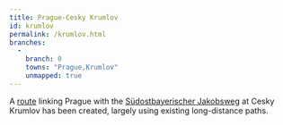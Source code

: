 ```yaml
---
title: Prague-Cesky Krumlov
id: krumlov
permalink: /krumlov.html
branches:
  -
    branch: 0
    towns: "Prague,Krumlov"
    unmapped: true
---
```


A [route][0] linking Prague with the [Südostbayerischer Jakobsweg][1] at Cesky Krumlov has been created, largely using existing long-distance paths.

[0]: http://www.ultreia.cz/svatojabuska_cesta/camino-santiago/trasy-v-cechach/praha-cesky-krumlov/
[1]: sudostbayern.html